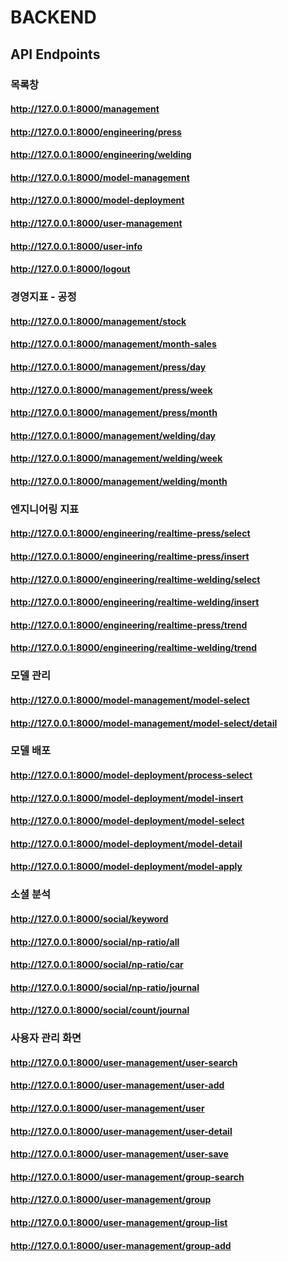 # BACKEND

## API Endpoints
### 목록창
#### http://127.0.0.1:8000/management
#### http://127.0.0.1:8000/engineering/press
#### http://127.0.0.1:8000/engineering/welding
#### http://127.0.0.1:8000/model-management
#### http://127.0.0.1:8000/model-deployment
#### http://127.0.0.1:8000/user-management
#### http://127.0.0.1:8000/user-info
#### http://127.0.0.1:8000/logout
### 경영지표 - 공정
#### http://127.0.0.1:8000/management/stock
#### http://127.0.0.1:8000/management/month-sales
#### http://127.0.0.1:8000/management/press/day
#### http://127.0.0.1:8000/management/press/week
#### http://127.0.0.1:8000/management/press/month
#### http://127.0.0.1:8000/management/welding/day
#### http://127.0.0.1:8000/management/welding/week
#### http://127.0.0.1:8000/management/welding/month
### 엔지니어링 지표
#### http://127.0.0.1:8000/engineering/realtime-press/select
#### http://127.0.0.1:8000/engineering/realtime-press/insert
#### http://127.0.0.1:8000/engineering/realtime-welding/select
#### http://127.0.0.1:8000/engineering/realtime-welding/insert
#### http://127.0.0.1:8000/engineering/realtime-press/trend
#### http://127.0.0.1:8000/engineering/realtime-welding/trend
### 모델 관리
#### http://127.0.0.1:8000/model-management/model-select
#### http://127.0.0.1:8000/model-management/model-select/detail
### 모델 배포
#### http://127.0.0.1:8000/model-deployment/process-select
#### http://127.0.0.1:8000/model-deployment/model-insert
#### http://127.0.0.1:8000/model-deployment/model-select
#### http://127.0.0.1:8000/model-deployment/model-detail
#### http://127.0.0.1:8000/model-deployment/model-apply
### 소셜 분석
#### http://127.0.0.1:8000/social/keyword
#### http://127.0.0.1:8000/social/np-ratio/all
#### http://127.0.0.1:8000/social/np-ratio/car
#### http://127.0.0.1:8000/social/np-ratio/journal
#### http://127.0.0.1:8000/social/count/journal
### 사용자 관리 화면
#### http://127.0.0.1:8000/user-management/user-search
#### http://127.0.0.1:8000/user-management/user-add
#### http://127.0.0.1:8000/user-management/user
#### http://127.0.0.1:8000/user-management/user-detail
#### http://127.0.0.1:8000/user-management/user-save
#### http://127.0.0.1:8000/user-management/group-search
#### http://127.0.0.1:8000/user-management/group
#### http://127.0.0.1:8000/user-management/group-list
#### http://127.0.0.1:8000/user-management/group-add